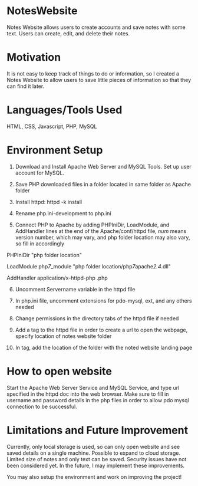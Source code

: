 # NotesWebsite
Notes Website allows users to create accounts and save notes with some text. Users can create, edit, and delete their notes.

# Motivation
It is not easy to keep track of things to do or information, so I created a Notes Website to allow users to save little pieces of information so that they can find it later.

# Languages/Tools Used
HTML, CSS, Javascript, PHP, MySQL

# Environment Setup
1. Download and Install Apache Web Server and MySQL Tools. Set up user account for MySQL.

2. Save PHP downloaded files in a folder located in same folder as Apache folder

3. Install httpd: httpd -k install

4. Rename php.ini-development to php.ini

5. Connect PHP to Apache by adding PHPIniDir, LoadModule, and AddHandler lines at the end of the Apache/conf/httpd file, *num* means version number, which may vary, and php folder location may also vary, so fill in accordingly

PHPIniDir "php folder location"

LoadModule php*7*_module "php folder location/php*7*apache*2.4*.dll"

AddHandler application/x-httpd-php .php

6. Uncomment Servername variable in the httpd file

7. In php.ini file, uncomment extensions for pdo-mysql, ext, and any others needed

8. Change permissions in the directory tabs of the httpd file if needed

9. Add a <virtual host> tag to the httpd file in order to create a url to open the webpage, specify location of notes website folder

10. In <IfModule dir_module> tag, add the location of the folder with the noted website landing page

# How to open website
Start the Apache Web Server Service and MySQL Service, and type url specified in the httpd doc into the web browser. Make sure to fill in username and password details in the php files in order to allow pdo mysql connection to be successful.

# Limitations and Future Improvement
Currently, only local storage is used, so can only open website and see saved details on a single machine. Possible to expand to cloud storage.
Limited size of notes and only text can be saved. Security issues have not been considered yet. In the future, I may implement these improvements.

You may also setup the environment and work on improving the project!
